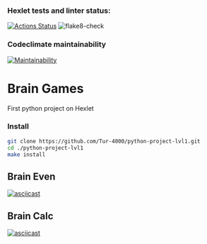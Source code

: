 ### Hexlet tests and linter status:
[![Actions Status](https://github.com/Tur-4000/python-project-lvl1/workflows/hexlet-check/badge.svg)](https://github.com/Tur-4000/python-project-lvl1/actions)
![flake8-check](https://github.com/Tur-4000/python-project-lvl1/actions/workflows/flake8-check.yml/badge.svg)

### Codeclimate maintainability
[![Maintainability](https://api.codeclimate.com/v1/badges/f2b7f9ebec6ef9f1511c/maintainability)](https://codeclimate.com/github/Tur-4000/python-project-lvl1/maintainability)

# Brain Games

First python project on Hexlet

### Install
```bash
git clone https://github.com/Tur-4000/python-project-lvl1.git
cd ./python-project-lvl1
make install
```

## Brain Even

[![asciicast](https://asciinema.org/a/436620.svg)](https://asciinema.org/a/436620)

## Brain Calc

[![asciicast](https://asciinema.org/a/436671.svg)](https://asciinema.org/a/436671)
